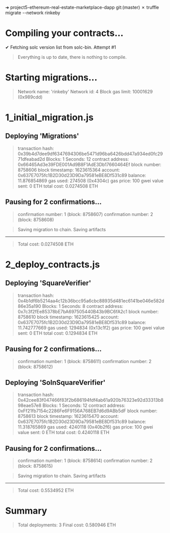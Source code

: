 ➜  project5-ethereum-real-estate-marketplace-dapp git:(master) ✗ truffle migrate --network rinkeby

Compiling your contracts...
===========================
✔ Fetching solc version list from solc-bin. Attempt #1
> Everything is up to date, there is nothing to compile.



Starting migrations...
======================
> Network name:    'rinkeby'
> Network id:      4
> Block gas limit: 10001629 (0x989cdd)


1_initial_migration.js
======================

Deploying 'Migrations'
----------------------
> transaction hash:    0x39b4d7dee9df6347694306be5471d96ba6426bdd47a934ed0fc2971dfeabad2d
> Blocks: 1            Seconds: 12
> contract address:    0x66465Ad3e39FDE001Ad9B8F1AdE3Db17660464Ef
> block number:        8758606
> block timestamp:     1623615364
> account:             0x637E7075fc1B2D30d23D9Da79581eBE8Df531c89
> balance:             11.876854869
> gas used:            274508 (0x4304c)
> gas price:           100 gwei
> value sent:          0 ETH
> total cost:          0.0274508 ETH

Pausing for 2 confirmations...
------------------------------
> confirmation number: 1 (block: 8758607)
> confirmation number: 2 (block: 8758608)

> Saving migration to chain.
> Saving artifacts
   -------------------------------------
> Total cost:           0.0274508 ETH


2_deploy_contracts.js
=====================

Deploying 'SquareVerifier'
--------------------------
> transaction hash:    0x4b1df6b5214aa4c12b36bcc95a6cbc88935d481ec6141be046e582d86e35a190
> Blocks: 1            Seconds: 8
> contract address:    0x7c3f2fEe85378bE7bA697505440B43b9BC6fA2c1
> block number:        8758610
> block timestamp:     1623615425
> account:             0x637E7075fc1B2D30d23D9Da79581eBE8Df531c89
> balance:             11.742777669
> gas used:            1294834 (0x13c1f2)
> gas price:           100 gwei
> value sent:          0 ETH
> total cost:          0.1294834 ETH

Pausing for 2 confirmations...
------------------------------
> confirmation number: 1 (block: 8758611)
> confirmation number: 2 (block: 8758612)

Deploying 'SolnSquareVerifier'
------------------------------
> transaction hash:    0x42cee83f047466f83f2b686194fdf4ab61a920b76323e92d33313b898eae57e8
> Blocks: 1            Seconds: 12
> contract address:    0xFf21fb7154c2286Fe6F9156A768EB7d6d9ABb5dF
> block number:        8758613
> block timestamp:     1623615470
> account:             0x637E7075fc1B2D30d23D9Da79581eBE8Df531c89
> balance:             11.318765869
> gas used:            4240118 (0x40b2f6)
> gas price:           100 gwei
> value sent:          0 ETH
> total cost:          0.4240118 ETH

Pausing for 2 confirmations...
------------------------------
> confirmation number: 1 (block: 8758614)
> confirmation number: 2 (block: 8758615)

> Saving migration to chain.
> Saving artifacts
   -------------------------------------
> Total cost:           0.5534952 ETH


Summary
=======
> Total deployments:   3
> Final cost:          0.580946 ETH
